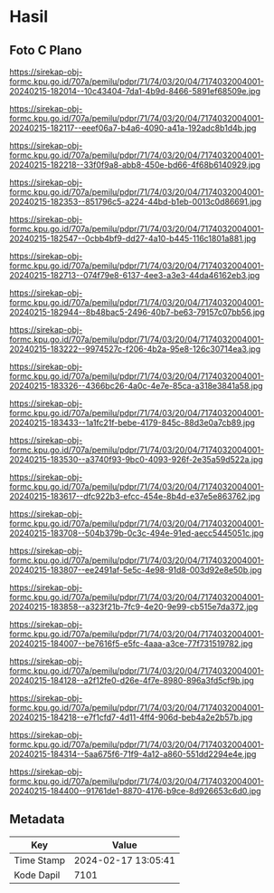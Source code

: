 # Hasil

## Foto C Plano

https://sirekap-obj-formc.kpu.go.id/707a/pemilu/pdpr/71/74/03/20/04/7174032004001-20240215-182014--10c43404-7da1-4b9d-8466-5891ef68509e.jpg

https://sirekap-obj-formc.kpu.go.id/707a/pemilu/pdpr/71/74/03/20/04/7174032004001-20240215-182117--eeef06a7-b4a6-4090-a41a-192adc8b1d4b.jpg

https://sirekap-obj-formc.kpu.go.id/707a/pemilu/pdpr/71/74/03/20/04/7174032004001-20240215-182218--33f0f9a8-abb8-450e-bd66-4f68b6140929.jpg

https://sirekap-obj-formc.kpu.go.id/707a/pemilu/pdpr/71/74/03/20/04/7174032004001-20240215-182353--851796c5-a224-44bd-b1eb-0013c0d86691.jpg

https://sirekap-obj-formc.kpu.go.id/707a/pemilu/pdpr/71/74/03/20/04/7174032004001-20240215-182547--0cbb4bf9-dd27-4a10-b445-116c1801a881.jpg

https://sirekap-obj-formc.kpu.go.id/707a/pemilu/pdpr/71/74/03/20/04/7174032004001-20240215-182713--074f79e8-6137-4ee3-a3e3-44da46162eb3.jpg

https://sirekap-obj-formc.kpu.go.id/707a/pemilu/pdpr/71/74/03/20/04/7174032004001-20240215-182944--8b48bac5-2496-40b7-be63-79157c07bb56.jpg

https://sirekap-obj-formc.kpu.go.id/707a/pemilu/pdpr/71/74/03/20/04/7174032004001-20240215-183222--9974527c-f206-4b2a-95e8-126c30714ea3.jpg

https://sirekap-obj-formc.kpu.go.id/707a/pemilu/pdpr/71/74/03/20/04/7174032004001-20240215-183326--4366bc26-4a0c-4e7e-85ca-a318e3841a58.jpg

https://sirekap-obj-formc.kpu.go.id/707a/pemilu/pdpr/71/74/03/20/04/7174032004001-20240215-183433--1a1fc21f-bebe-4179-845c-88d3e0a7cb89.jpg

https://sirekap-obj-formc.kpu.go.id/707a/pemilu/pdpr/71/74/03/20/04/7174032004001-20240215-183530--a3740f93-9bc0-4093-926f-2e35a59d522a.jpg

https://sirekap-obj-formc.kpu.go.id/707a/pemilu/pdpr/71/74/03/20/04/7174032004001-20240215-183617--dfc922b3-efcc-454e-8b4d-e37e5e863762.jpg

https://sirekap-obj-formc.kpu.go.id/707a/pemilu/pdpr/71/74/03/20/04/7174032004001-20240215-183708--504b379b-0c3c-494e-91ed-aecc5445051c.jpg

https://sirekap-obj-formc.kpu.go.id/707a/pemilu/pdpr/71/74/03/20/04/7174032004001-20240215-183807--ee2491af-5e5c-4e98-91d8-003d92e8e50b.jpg

https://sirekap-obj-formc.kpu.go.id/707a/pemilu/pdpr/71/74/03/20/04/7174032004001-20240215-183858--a323f21b-7fc9-4e20-9e99-cb515e7da372.jpg

https://sirekap-obj-formc.kpu.go.id/707a/pemilu/pdpr/71/74/03/20/04/7174032004001-20240215-184007--be7616f5-e5fc-4aaa-a3ce-77f731519782.jpg

https://sirekap-obj-formc.kpu.go.id/707a/pemilu/pdpr/71/74/03/20/04/7174032004001-20240215-184128--a2f12fe0-d26e-4f7e-8980-896a3fd5cf9b.jpg

https://sirekap-obj-formc.kpu.go.id/707a/pemilu/pdpr/71/74/03/20/04/7174032004001-20240215-184218--e7f1cfd7-4d11-4ff4-906d-beb4a2e2b57b.jpg

https://sirekap-obj-formc.kpu.go.id/707a/pemilu/pdpr/71/74/03/20/04/7174032004001-20240215-184314--5aa675f6-71f9-4a12-a860-551dd2294e4e.jpg

https://sirekap-obj-formc.kpu.go.id/707a/pemilu/pdpr/71/74/03/20/04/7174032004001-20240215-184400--91761de1-8870-4176-b9ce-8d926653c6d0.jpg


## Metadata

| Key        | Value               |
| ---------- | ------------------- |
| Time Stamp | 2024-02-17 13:05:41 |
| Kode Dapil | 7101                |



